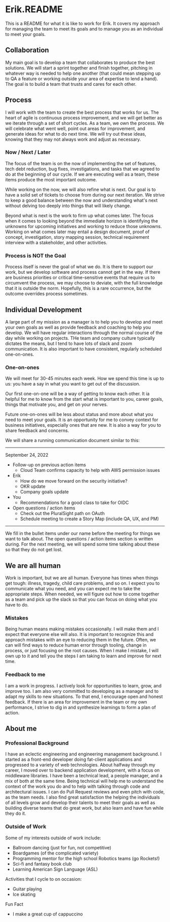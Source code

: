 # Erik.README

This is a README for what it is like to work for Erik. It covers my
approach for managing the team to meet its goals and to manage you as
an individual to meet your goals.

## Collaboration

My main goal is to develop a team that collaborates to produce the
best solutions.  We will start a sprint together and finish together,
pitching in whatever way is needed to help one another (that could
mean stepping up to QA a feature or working outside your area of
expertise to lend a hand). The goal is to build a team that trusts and
cares for each other.

## Process

I will work with the team to create the best process that works for
us. The heart of agile is continuous process improvement, and we will
get better as we iterate through a set of short cycles.  As a team, we
own the process. We will celebrate what went well, point out areas for
improvement, and generate ideas for what to do next time.  We will try
out these ideas, knowing that they may not always work and adjust as
necessary.

### Now / Next / Later

The focus of the team is on the now of implementing the set of
features, tech debt reduction, bug fixes, investigations, and tasks
that we agreed to do at the beginning of our cycle. If we are
executing well as a team, these items produce the most important
outcome.

While working on the now, we will also refine what is next. Our goal
is to have a solid set of tickets to choose from during our next
iteration. We strive to keep a good balance between the now and
understanding what's next without delving too deeply into things that
will likely change.

Beyond what is next is the work to firm up what comes later. The focus
when it comes to looking beyond the immediate horizon is identifying
the unknowns for upcoming initiatives and working to reduce those
unknowns. Working on what comes later may entail a design document,
proof of concept, investigation, story mapping session, technical
requirement interview with a stakeholder, and other activities.

### Process is NOT the Goal

Process itself is never the goal of what we do. It is there to support
our work, but we develop software and process cannot get in the
way. If there are business priorities or critical time-sensitive
events that require us to circumvent the process, we may choose to
deviate, with the full knowledge that it is outside the
norm. Hopefully, this is a rare occurrence, but the outcome overrides
process sometimes.

## Individual Development 

A large part of my mission as a manager is to help you to develop and
meet your own goals as well as provide feedback and coaching to help
you develop. We will have regular interactions through the normal
course of the day while working on projects.  THe team and company
culture typically dictates the means, but I tend to have lots of slack
and zoom communication. It is also important to have consistent,
regularly scheduled one-on-ones.

### One-on-ones

We will meet for 30-45 minutes each week. How we spend this time is up
to us: you have a say in what you want to get out of the discussion.

Our first one-on-one will be a way of getting to know each other. It
ia helpful for me to know from the start what is important to you,
career goals, things that motivate you, and get on your nerves.

Future one-on-ones will be less about status and more about what you
need to meet your goals.  It is an opportunity for me to convey
context for business initiatives, especially ones that are new. It is
also a way for you to share feedback and concerns.

We will share a running communication document similar to this:

---
September 24, 2022
* Follow-up on previous action items
  * Cloud Team confirms capacity to help with AWS permission issues 
* Erik
  * How do we move forward on the security initiative?
  * OKR update
  * Company goals update
* You
  * Recommendations for a good class to take for OIDC
* Open questions / action items
  * Check out the PluralSight path on OAuth
  * Schedule meeting to create a Story Map (include QA, UX, and PM)
---

We fill in the bullet items under our name before the meeting for
things we want to talk about. The open questions / action items
section is written during. For the next meeting, we will spend some
time talking about these so that they do not get lost.

## We are all human    

Work is important, but we are all human.  Everyone has times when
things get tough: illness, tragedy, child care problems, and so on.  I
expect you to communicate what you need, and you can expect me to take
the appropriate steps.  When needed, we will figure out how to come
together as a team and pick up the slack so that you can focus on
doing what you have to do.

### Mistakes

Being human means making mistakes occasionally. I will make them and I
expect that everyone else will also. It is important to recognize this
and approach mistakes with an eye to reducing them in the
future. Often, we can will find ways to reduce human error through
tooling, change in process, or just focusing on the root causes.  When
I make I mistake, I will own up to it and tell you the steps I am
taking to learn and improve for next time.

### Feedback to me

I am a work in progress. I actively look for opportunities to learn,
grow, and improve too. I am also very committed to developing as a
manager and to adapt my skills to new situations. To that end, I
encourage open and honest feedback. If there is an area for
improvement in the team or my own performance, I strive to dig in and
synthesize learnings to form a plan of action.

## About me

### Professional Background

I have an eclectic engineering and engineering management background.  I
started as a front-end developer doing fat-client applications and
progressed to a variety of web technologies. About halfway through my
career, I moved over to backend application development, with a focus
on middleware libraries.  I have been a technical lead, a people
manager, and a mix of both at the same time. Being technical will help
me to understand the context of the work you do and to help with
talking through code and architectural issues.  I can do Pull Request
reviews and even pitch with code, as the team needs.  I also find
great satisfaction the helping the individuals of all levels grow and
develop their talents to meet their goals as well as building diverse
teams that do great work, but also learn and have fun while they do
it.

### Outside of Work

Some of my interests outside of work include:
* Ballroom dancing (just for fun, not competitive)
* Boardgames (of the complicated variety)
* Programming mentor for the high school Robotics teams (go Rockets!)
* Sci-fi and fantasy book club
* Learning American Sign Language (ASL)

Activities that I cycle to on occasion:
* Guitar playing
* Ice skating

Fun Fact
* I make a great cup of cappuccino